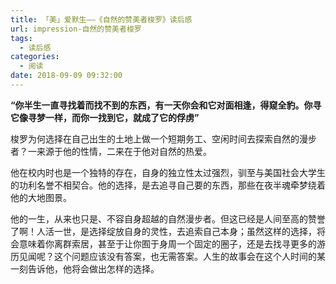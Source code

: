 ```yaml
---
title: 「美」爱默生——《自然的赞美者梭罗》读后感
url: impression-自然的赞美者梭罗
tags:
  - 读后感
categories:
  - 阅读
date: 2018-09-09 09:32:00
---
```


**“你半生一直寻找着而找不到的东西，有一天你会和它对面相逢，得窥全豹。你寻它像寻梦一样，而你一找到它，就成了它的俘虏”**

梭罗为何选择在自己出生的土地上做一个短期务工、空闲时间去探索自然的漫步者？一来源于他的性情，二来在于他对自然的热爱。

他在校内时也是一个独特的存在，自身的独立性太过强烈，驯至与美国社会大学生的功利名誉不相契合。他的选择，是去追寻自己要的东西，那些在夜半魂牵梦绕着他的大地图景。

他的一生，从来也只是、不容自身超越的自然漫步者。但这已经是人间至高的赞誉了啊！人活一世，是选择绽放自身的灵性，去追索自己本身；虽然这样的选择，将会意味着你离群索居，甚至于让你囿于身周一个固定的圈子，还是去找寻更多的游历见闻呢？这个问题应该没有答案，也无需答案。人生的故事会在这个人时间的某一刻告诉他，他将会做出怎样的选择。

